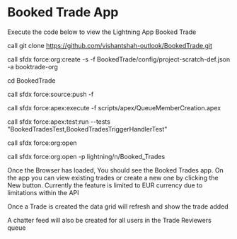 # Booked Trade App

Execute the code below to view the Lightning App Booked Trade

call git clone https://github.com/vishantshah-outlook/BookedTrade.git

call sfdx force:org:create -s -f BookedTrade/config/project-scratch-def.json -a booktrade-org

cd BookedTrade

call sfdx force:source:push -f

call sfdx force:apex:execute -f scripts/apex/QueueMemberCreation.apex

call sfdx force:apex:test:run --tests "BookedTradesTest,BookedTradesTriggerHandlerTest"

call sfdx force:org:open

call sfdx force:org:open -p lightning/n/Booked_Trades

Once the Browser has loaded, You should see the Booked Trades app. On the app you can view existing trades or create a new one by clicking the New button. Currently the feature is limited to EUR currency due to limitations within the API

Once a Trade is created the data grid will refresh and show the trade added

A chatter feed will also be created for all users in the Trade Reviewers queue
